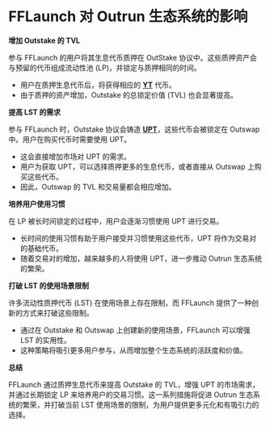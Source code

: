 # FFLaunch 对 Outrun 生态系统的影响

**增加 Outstake 的 TVL**

参与 FFLaunch 的用户将其生息代币质押在 OutStake 协议中。这些质押资产会与预留的代币组成流动性池 (LP)，并锁定与质押相同的时间。

* 用户在质押生息代币后，将获得相应的 [**YT**](https://outrun.gitbook.io/doc/v/zh/outstake/yield-tokenization/yt) 代币。
* 由于质押的资产增加，Outstake 的总锁定价值 (TVL) 也会显著提高。

**提高 LST 的需求**

参与 FFLaunch 时，Outstake 协议会铸造 [**UPT**](../outstake/yield-tokenization/pt.md)，这些代币会被锁定在 Outswap 中。用户在购买代币时需要使用 UPT。

* 这会直接增加市场对 UPT 的需求。
* 用户为获取 UPT，可以选择质押更多的生息代币，或者直接从 Outswap 上购买这些代币。
* 因此，Outswap 的 TVL 和交易量都会相应增加。

**培养用户使用习惯**

在 LP 被长时间锁定的过程中，用户会逐渐习惯使用 UPT 进行交易。

* 长时间的使用习惯有助于用户接受并习惯使用这些代币，UPT 将作为交易对的基础代币。
* 随着交易对的增加，越来越多的人将使用 UPT，进一步推动 Outrun 生态系统的繁荣。

**打破 LST 的使用场景限制**

许多流动性质押代币 (LST) 在使用场景上存在限制，而 FFLaunch 提供了一种创新的方式来打破这些限制。

* 通过在 Outstake 和 Outswap 上创建新的使用场景，FFLaunch 可以增强 LST 的实用性。
* 这种策略将吸引更多用户参与，从而增加整个生态系统的活跃度和价值。

**总结**

FFLaunch 通过质押生息代币来提高 Outstake 的 TVL，增强 UPT 的市场需求，并通过长期锁定 LP 来培养用户的交易习惯。这一系列措施将促进 Outrun 生态系统的繁荣，并打破当前 LST 使用场景的限制，为用户提供更多元化和有吸引力的选择。
